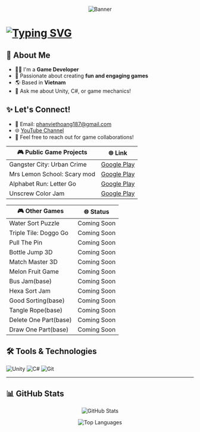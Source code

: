 <p align="center">
  <img src="https://via.placeholder.com/1200x300.png?text=Welcome+to+my+GitHub" alt="Banner">
</p>

<h1 align="left">
    <a href="https://git.io/typing-svg"><img src="https://readme-typing-svg.herokuapp.com?font=Fira+Code&pause=1000&random=false&width=435&lines=Hello!;I'm+Hoangpv;aka+lus187" alt="Typing SVG" /></a>
</h1>

## 🌟 About Me
- 🧑‍💻 I'm a **Game Developer**
- 🎨 Passionate about creating **fun and engaging games**
- 🌎 Based in **Vietnam**
- 💬 Ask me about Unity, C#, or game mechanics!

## ✨ Let's Connect!
- 📧 Email: [phanviethoang187@gmail.com](mailto:phanviethoang187@gmail.com)
- 🌐 [YouTube Channel](https://www.youtube.com/@viethoangphan3575)
- 💬 Feel free to reach out for game collaborations!

<!--
📝 **Here's my CVs** <br />
You can see my resume or download from the link below: <br />
<a href="" download="">MyCV-VN.pdf (Vietnamese)</a> <br />
<a href="" download="">MyCV-ENG.pdf (English)</a> <br />
-->

 | 🎮 **Public Game Projects** | 🌐 **Link** |
|----------------------------|-------------------------|
| Gangster City: Urban Crime | [Google Play](https://play.google.com/store/apps/details?id=negaxy.gangster.city.urban.crime&hl=en_US&gl=US) |
| Mrs Lemon School: Scary mod | [Google Play](https://play.google.com/store/apps/details?id=ngx.mrs.lemon.school.scary.mod&hl=en_US&gl=US) |
| Alphabet Run: Letter Go     | [Google Play](https://play.google.com/store/apps/details?id=negaxy.alphabet.run.abc.letter.go&hl=vi&gl=US) |
| Unscrew Color Jam          | [Google Play](https://play.google.com/store/apps/details?id=com.sg.screw.nuts.bolts.unscrew.color.jam.puzzle&hl=en) |

<!--
| 🎮 **Public Game Projects** | 🌐 **Link** | 🖼️ **Preview** |
|-----------------------------|-------------------------|---------------|
| Gangster City: Urban Crime  | [Google Play](https://play.google.com/store/apps/details?id=negaxy.gangster.city.urban.crime&hl=en_US&gl=US) | ![Preview](https://via.placeholder.com/150) |
| Mrs Lemon School: Scary mod | [Google Play](https://play.google.com/store/apps/details?id=ngx.mrs.lemon.school.scary.mod&hl=en_US&gl=US) | ![Preview](https://via.placeholder.com/150) |
| Alphabet Run: Letter Go     | [Google Play](https://play.google.com/store/apps/details?id=negaxy.alphabet.run.abc.letter.go&hl=vi&gl=US) | ![Preview](https://via.placeholder.com/150) |
| Unscrew Color Jam           | [Google Play](https://play.google.com/store/apps/details?id=com.sg.screw.nuts.bolts.unscrew.color.jam.puzzle&hl=en) | ![Preview](https://via.placeholder.com/150) |
-->

| 🎮 **Other Games**   | 🌐 **Status** |
|-----------------------|--------------|
| Water Sort Puzzle     | Coming Soon  |
| Triple Tile: Doggo Go | Coming Soon  |
| Pull The Pin          | Coming Soon  |
| Bottle Jump 3D        | Coming Soon  |
| Match Master 3D       | Coming Soon  |
| Melon Fruit Game      |  Coming Soon |
| Bus Jam(base)         |  Coming Soon |
| Hexa Sort Jam         |  Coming Soon |
| Good Sorting(base)    |  Coming Soon |
| Tangle Rope(base)     |  Coming Soon |
| Delete One Part(base) |  Coming Soon |
| Draw One Part(base)   |  Coming Soon |

## 🛠️ Tools & Technologies
![Unity](https://img.shields.io/badge/Unity-100000?style=for-the-badge&logo=unity&logoColor=white)
![C#](https://img.shields.io/badge/C%23-239120?style=for-the-badge&logo=c-sharp&logoColor=white)
![Git](https://img.shields.io/badge/GIT-E44C30?style=for-the-badge&logo=git&logoColor=white)
****

## 📊 GitHub Stats
<p align="center">
  <img src="https://github-readme-stats.vercel.app/api?username=hoangpv2k&show_icons=true&theme=radical" alt="GitHub Stats"> 
</p>

<p align="center">
  <img src="https://github-readme-stats.vercel.app/api/top-langs/?username=hoangpv2k&layout=compact&theme=radical" alt="Top Languages">
</p>


 
